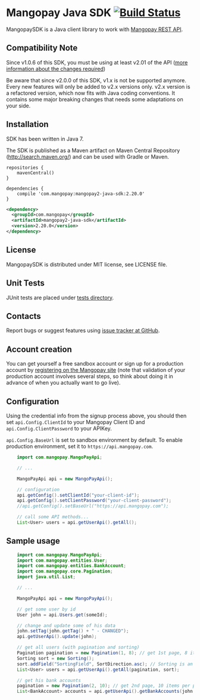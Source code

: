 Mangopay Java SDK [![Build Status](https://travis-ci.org/Mangopay/mangopay2-java-sdk.svg?branch=master)](https://travis-ci.org/Mangopay/mangopay2-java-sdk)
=================================================
MangopaySDK is a Java client library to work with
[Mangopay REST API](http://docs.mangopay.com/api-references/).


Compatibility Note
-------------------------------------------------
Since v1.0.6 of this SDK, you must be using at least v2.01 of the API ([more information about the changes required](https://docs.mangopay.com/api-v2-01-overview/))

Be aware that since v2.0.0 of this SDK, v1.x is not be supported anymore. Every new features will only be added to v2.x versions only.
v2.x version is a refactored version, which now fits with Java coding conventions. It contains some major breaking changes that needs some adaptations on your side.


Installation
-------------------------------------------------
SDK has been written in Java 7.

The SDK is published as a Maven artifact on Maven Central Repository (http://search.maven.org/) and can be used with Gradle or Maven.

```
repositories {
    mavenCentral()
}

dependencies {
    compile 'com.mangopay:mangopay2-java-sdk:2.20.0'
}
```

```xml
<dependency>
  <groupId>com.mangopay</groupId>
  <artifactId>mangopay2-java-sdk</artifactId>
  <version>2.20.0</version>
</dependency>
```

License
-------------------------------------------------
MangopaySDK is distributed under MIT license, see LICENSE file.


Unit Tests
-------------------------------------------------
JUnit tests are placed under
[tests directory](https://github.com/MangoPay/mangopay2-java-sdk/tree/master/src/test/java/com/mangopay).


Contacts
-------------------------------------------------
Report bugs or suggest features using
[issue tracker at GitHub](https://github.com/MangoPay/mangopay2-java-sdk).


Account creation
-------------------------------------------------
You can get yourself a free sandbox account or sign up for a production account by [registering on the Mangopay site](https://www.mangopay.com/start/) (note that validation of your production account involves several steps, so think about doing it in advance of when you actually want to go live).

Configuration
-------------------------------------------------
Using the credential info from the signup process above, you should then set `api.Config.ClientId` to your Mangopay Client ID and `api.Config.ClientPassword` to your APIKey.

`api.Config.BaseUrl` is set to sandbox environment by default. To enable production
environment, set it to `https://api.mangopay.com`.
```java
    import com.mangopay.MangoPayApi;

    // ...

    MangoPayApi api = new MangoPayApi();

    // configuration
    api.getConfig().setClientId("your-client-id");
    api.getConfig().setClientPassword("your-client-password");
    //api.getConfig().setBaseUrl("https://api.mangopay.com");

    // call some API methods...
    List<User> users = api.getUserApi().getAll();
```

Sample usage
-------------------------------------------------
```java
    import com.mangopay.MangoPayApi;
    import com.mangopay.entities.User;
    import com.mangopay.entities.BankAccount;
    import com.mangopay.core.Pagination;
    import java.util.List;

    // ...

    MangoPayApi api = new MangoPayApi();

    // get some user by id
    User john = api.Users.get(someId);

    // change and update some of his data
    john.setTag(john.getTag() + " - CHANGED");
    api.getUserApi().update(john);

    // get all users (with pagination and sorting)
    Pagination pagination = new Pagination(1, 8); // get 1st page, 8 items per page
    Sorting sort = new Sorting();
    sort.addField("SortingField", SortDirection.asc); // Sorting is an enum, its values: none, asc, desc
    List<User> users = api.getUserApi().getAll(pagination, sort);

    // get his bank accounts
    pagination = new Pagination(2, 10); // get 2nd page, 10 items per page
    List<BankAccount> accounts = api.getUserApi().getBankAccounts(john.Id, pagination, sort);
```
